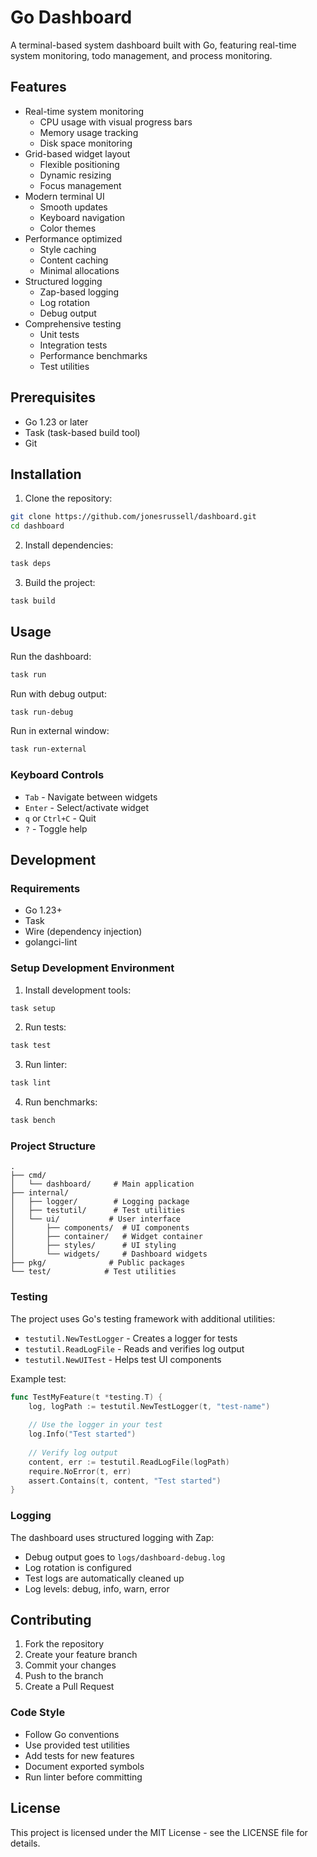 # Go Dashboard

A terminal-based system dashboard built with Go, featuring real-time system monitoring, todo management, and process monitoring.

## Features

- Real-time system monitoring
  - CPU usage with visual progress bars
  - Memory usage tracking
  - Disk space monitoring
- Grid-based widget layout
  - Flexible positioning
  - Dynamic resizing
  - Focus management
- Modern terminal UI
  - Smooth updates
  - Keyboard navigation
  - Color themes
- Performance optimized
  - Style caching
  - Content caching
  - Minimal allocations
- Structured logging
  - Zap-based logging
  - Log rotation
  - Debug output
- Comprehensive testing
  - Unit tests
  - Integration tests
  - Performance benchmarks
  - Test utilities

## Prerequisites

- Go 1.23 or later
- Task (task-based build tool)
- Git

## Installation

1. Clone the repository:
```bash
git clone https://github.com/jonesrussell/dashboard.git
cd dashboard
```

2. Install dependencies:
```bash
task deps
```

3. Build the project:
```bash
task build
```

## Usage

Run the dashboard:
```bash
task run
```

Run with debug output:
```bash
task run-debug
```

Run in external window:
```bash
task run-external
```

### Keyboard Controls

- `Tab` - Navigate between widgets
- `Enter` - Select/activate widget
- `q` or `Ctrl+C` - Quit
- `?` - Toggle help

## Development

### Requirements

- Go 1.23+
- Task
- Wire (dependency injection)
- golangci-lint

### Setup Development Environment

1. Install development tools:
```bash
task setup
```

2. Run tests:
```bash
task test
```

3. Run linter:
```bash
task lint
```

4. Run benchmarks:
```bash
task bench
```

### Project Structure

```
.
├── cmd/
│   └── dashboard/     # Main application
├── internal/
│   ├── logger/        # Logging package
│   ├── testutil/      # Test utilities
│   └── ui/           # User interface
│       ├── components/  # UI components
│       ├── container/   # Widget container
│       ├── styles/      # UI styling
│       └── widgets/     # Dashboard widgets
├── pkg/              # Public packages
└── test/            # Test utilities
```

### Testing

The project uses Go's testing framework with additional utilities:

- `testutil.NewTestLogger` - Creates a logger for tests
- `testutil.ReadLogFile` - Reads and verifies log output
- `testutil.NewUITest` - Helps test UI components

Example test:
```go
func TestMyFeature(t *testing.T) {
    log, logPath := testutil.NewTestLogger(t, "test-name")
    
    // Use the logger in your test
    log.Info("Test started")
    
    // Verify log output
    content, err := testutil.ReadLogFile(logPath)
    require.NoError(t, err)
    assert.Contains(t, content, "Test started")
}
```

### Logging

The dashboard uses structured logging with Zap:

- Debug output goes to `logs/dashboard-debug.log`
- Log rotation is configured
- Test logs are automatically cleaned up
- Log levels: debug, info, warn, error

## Contributing

1. Fork the repository
2. Create your feature branch
3. Commit your changes
4. Push to the branch
5. Create a Pull Request

### Code Style

- Follow Go conventions
- Use provided test utilities
- Add tests for new features
- Document exported symbols
- Run linter before committing

## License

This project is licensed under the MIT License - see the LICENSE file for details.

